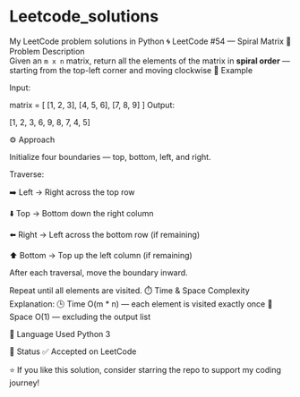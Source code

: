 # Leetcode_solutions
My LeetCode problem solutions in Python
🌀 LeetCode #54 — Spiral Matrix
 📘 Problem Description  
Given an `m x n` matrix, return all the elements of the matrix in **spiral order** — starting from the top-left corner and moving clockwise
🧩 Example

Input: 

matrix = [
  [1, 2, 3],
  [4, 5, 6],
  [7, 8, 9]
]
Output:

[1, 2, 3, 6, 9, 8, 7, 4, 5]

⚙️ Approach

Initialize four boundaries — top, bottom, left, and right.

Traverse:

➡️ Left → Right across the top row

⬇️ Top → Bottom down the right column

⬅️ Right → Left across the bottom row (if remaining)

⬆️ Bottom → Top up the left column (if remaining)

After each traversal, move the boundary inward.

Repeat until all elements are visited.
⏱️ Time & Space Complexity
Explanation:
🕒 Time	O(m * n) — each element is visited exactly once
💾 Space	O(1) — excluding the output list

🧠 Language Used
Python 3

🏁 Status
✅ Accepted on LeetCode

⭐ If you like this solution, consider starring the repo to support my coding journey!
